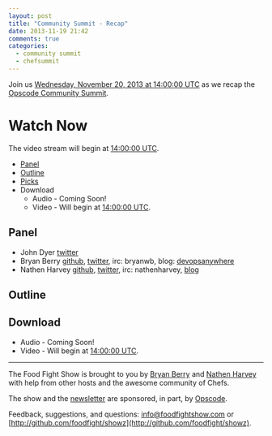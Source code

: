 ```yaml
---
layout: post
title: "Community Summit - Recap"
date: 2013-11-19 21:42
comments: true
categories: 
  - community summit
  - chefsummit
---
```


Join us [Wednesday, November 20, 2013 at 14:00:00 UTC](http://www.timeanddate.com/worldclock/fixedtime.html?msg=Food+Fight+Show+-+Community+Summit+Recap&iso=20131120T09&p1=419&ah=1) as we recap the [Opscode Community Summit](https://github.com/opscode/opscode-summit-2013/wiki).

# Watch Now

The video stream will begin at [14:00:00 UTC](http://www.timeanddate.com/worldclock/fixedtime.html?msg=Food+Fight+Show+-+Community+Summit+Recap&iso=20131120T09&p1=419&ah=1).

* [Panel](http://foodfightshow.org/2013/11/community-summit-recap.html#panel)
* [Outline](http://foodfightshow.org/2013/11/community-summit-recap.html#outline)
* [Picks](http://foodfightshow.org/2013/11/community-summit-recap.html#picks)
* Download
  * Audio - Coming Soon!
  * Video - Will begin at [14:00:00 UTC](http://www.timeanddate.com/worldclock/fixedtime.html?msg=Food+Fight+Show+-+Community+Summit+Recap&iso=20131120T09&p1=419&ah=1).

Panel<a name="panel"></a>
-----
* John Dyer [twitter](https://twitter.com/thedyers)
* Bryan Berry [github](http://github.com/bryanwb), [twitter](http://twitter.com/bryanwb), irc: bryanwb, blog: [devopsanywhere](http://devopsanywhere.blogspot.com)
* Nathen Harvey [github](http://github.com/nathenharvey), [twitter](http://twitter.com/nathenharvey), irc: nathenharvey, [blog](http://nathenharvey.com)

Outline<a href="outline"></a>
-------

Download
--------
* Audio - Coming Soon!
* Video - Will begin at [14:00:00 UTC](http://www.timeanddate.com/worldclock/fixedtime.html?msg=Food+Fight+Show+-+Community+Summit+Recap&iso=20131120T09&p1=419&ah=1).

<hr />

The Food Fight Show is brought to you by [Bryan Berry](https://twitter.com/bryanwb) and [Nathen Harvey](https://twitter.com/nathenharvey) with help from other hosts and the awesome community of Chefs.

The show and the [newsletter](http://us6.campaign-archive2.com/home/?u=7d43a288e882a145b7e99c650&id=ad8186466d) are sponsored, in part, by [Opscode](http://www.opscode.com).

Feedback, suggestions, and questions:  [info@foodfightshow.com](mailto:info@foodfightshow.com) or  [http://github.com/foodfight/showz](http://github.com/foodfight/showz).

